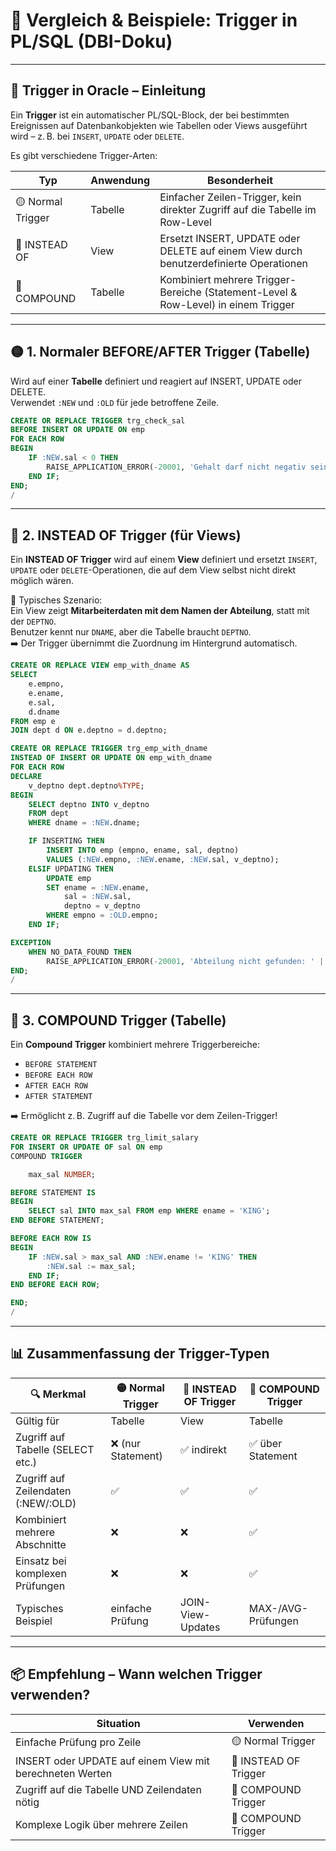 
# 🔄 Vergleich & Beispiele: Trigger in PL/SQL (DBI-Doku)

---

## 📘 Trigger in Oracle – Einleitung

Ein **Trigger** ist ein automatischer PL/SQL-Block, der bei bestimmten Ereignissen auf Datenbankobjekten wie Tabellen oder Views ausgeführt wird – z. B. bei `INSERT`, `UPDATE` oder `DELETE`.

Es gibt verschiedene Trigger-Arten:

| Typ               | Anwendung      | Besonderheit                                                                 |
|------------------|----------------|------------------------------------------------------------------------------|
| 🟡 Normal Trigger | Tabelle         | Einfacher Zeilen-Trigger, kein direkter Zugriff auf die Tabelle im Row-Level |
| 🔵 INSTEAD OF     | View            | Ersetzt INSERT, UPDATE oder DELETE auf einem View durch benutzerdefinierte Operationen |
| 🧩 COMPOUND       | Tabelle         | Kombiniert mehrere Trigger-Bereiche (Statement-Level & Row-Level) in einem Trigger |

---

## 🟡 1. Normaler BEFORE/AFTER Trigger (Tabelle)

Wird auf einer **Tabelle** definiert und reagiert auf INSERT, UPDATE oder DELETE.  
Verwendet `:NEW` und `:OLD` für jede betroffene Zeile.

```sql
CREATE OR REPLACE TRIGGER trg_check_sal
BEFORE INSERT OR UPDATE ON emp
FOR EACH ROW
BEGIN
    IF :NEW.sal < 0 THEN
        RAISE_APPLICATION_ERROR(-20001, 'Gehalt darf nicht negativ sein!');
    END IF;
END;
/
```

---

## 🔵 2. INSTEAD OF Trigger (für Views)

Ein **INSTEAD OF Trigger** wird auf einem **View** definiert und ersetzt `INSERT`, `UPDATE` oder `DELETE`-Operationen, die auf dem View selbst nicht direkt möglich wären.

📌 Typisches Szenario:  
Ein View zeigt **Mitarbeiterdaten mit dem Namen der Abteilung**, statt mit der `DEPTNO`.  
Benutzer kennt nur `DNAME`, aber die Tabelle braucht `DEPTNO`.  
➡️ Der Trigger übernimmt die Zuordnung im Hintergrund automatisch.

```sql
CREATE OR REPLACE VIEW emp_with_dname AS
SELECT 
    e.empno,
    e.ename,
    e.sal,
    d.dname
FROM emp e
JOIN dept d ON e.deptno = d.deptno;
```

```sql
CREATE OR REPLACE TRIGGER trg_emp_with_dname
INSTEAD OF INSERT OR UPDATE ON emp_with_dname
FOR EACH ROW
DECLARE
    v_deptno dept.deptno%TYPE;
BEGIN
    SELECT deptno INTO v_deptno
    FROM dept
    WHERE dname = :NEW.dname;

    IF INSERTING THEN
        INSERT INTO emp (empno, ename, sal, deptno)
        VALUES (:NEW.empno, :NEW.ename, :NEW.sal, v_deptno);
    ELSIF UPDATING THEN
        UPDATE emp
        SET ename = :NEW.ename,
            sal = :NEW.sal,
            deptno = v_deptno
        WHERE empno = :OLD.empno;
    END IF;

EXCEPTION
    WHEN NO_DATA_FOUND THEN
        RAISE_APPLICATION_ERROR(-20001, 'Abteilung nicht gefunden: ' || :NEW.dname);
END;
/
```

---

## 🧩 3. COMPOUND Trigger (Tabelle)

Ein **Compound Trigger** kombiniert mehrere Triggerbereiche:

- `BEFORE STATEMENT`
- `BEFORE EACH ROW`
- `AFTER EACH ROW`
- `AFTER STATEMENT`

➡️ Ermöglicht z. B. Zugriff auf die Tabelle vor dem Zeilen-Trigger!

```sql
CREATE OR REPLACE TRIGGER trg_limit_salary
FOR INSERT OR UPDATE OF sal ON emp
COMPOUND TRIGGER

    max_sal NUMBER;

BEFORE STATEMENT IS
BEGIN
    SELECT sal INTO max_sal FROM emp WHERE ename = 'KING';
END BEFORE STATEMENT;

BEFORE EACH ROW IS
BEGIN
    IF :NEW.sal > max_sal AND :NEW.ename != 'KING' THEN
        :NEW.sal := max_sal;
    END IF;
END BEFORE EACH ROW;

END;
/
```

---

## 📊 Zusammenfassung der Trigger-Typen

| 🔍 Merkmal                              | 🟡 Normal Trigger | 🔵 INSTEAD OF Trigger | 🧩 COMPOUND Trigger |
|----------------------------------------|-------------------|-----------------------|---------------------|
| Gültig für                             | Tabelle           | View                  | Tabelle             |
| Zugriff auf Tabelle (SELECT etc.)      | ❌ (nur Statement) | ✅ indirekt            | ✅ über Statement   |
| Zugriff auf Zeilendaten (:NEW/:OLD)    | ✅                 | ✅                    | ✅                  |
| Kombiniert mehrere Abschnitte          | ❌                | ❌                    | ✅                  |
| Einsatz bei komplexen Prüfungen        | ❌                | ❌                    | ✅                  |
| Typisches Beispiel                     | einfache Prüfung  | JOIN-View-Updates     | MAX-/AVG-Prüfungen  |

---

## 📦 Empfehlung – Wann welchen Trigger verwenden?

| Situation                                            | Verwenden               |
|-----------------------------------------------------|--------------------------|
| Einfache Prüfung pro Zeile                          | 🟡 Normal Trigger         |
| INSERT oder UPDATE auf einem View mit berechneten Werten | 🔵 INSTEAD OF Trigger     |
| Zugriff auf die Tabelle UND Zeilendaten nötig       | 🧩 COMPOUND Trigger       |
| Komplexe Logik über mehrere Zeilen                  | 🧩 COMPOUND Trigger       |

